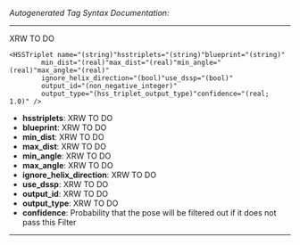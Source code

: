 _Autogenerated Tag Syntax Documentation:_

---
XRW TO DO

```
<HSSTriplet name="(string)"hsstriplets="(string)"blueprint="(string)"
        min_dist="(real)"max_dist="(real)"min_angle="(real)"max_angle="(real)"
        ignore_helix_direction="(bool)"use_dssp="(bool)"
        output_id="(non_negative_integer)"
        output_type="(hss_triplet_output_type)"confidence="(real; 1.0)" />
```

-   **hsstriplets**: XRW TO DO
-   **blueprint**: XRW TO DO
-   **min_dist**: XRW TO DO
-   **max_dist**: XRW TO DO
-   **min_angle**: XRW TO DO
-   **max_angle**: XRW TO DO
-   **ignore_helix_direction**: XRW TO DO
-   **use_dssp**: XRW TO DO
-   **output_id**: XRW TO DO
-   **output_type**: XRW TO DO
-   **confidence**: Probability that the pose will be filtered out if it does not pass this Filter

---

